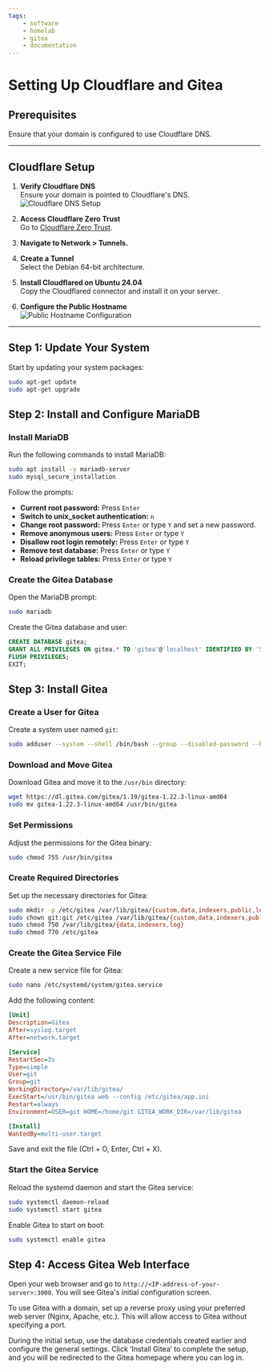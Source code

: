 ```yaml
---
tags:
    - software
    - homelab
    - gitea
    - documentation
---
```

# Setting Up Cloudflare and Gitea

## Prerequisites

Ensure that your domain is configured to use Cloudflare DNS.

---

## Cloudflare Setup

1. **Verify Cloudflare DNS**  
   Ensure your domain is pointed to Cloudflare's DNS.  
   ![Cloudflare DNS Setup](https://github.com/user-attachments/assets/25d76502-6cfe-4c63-8c04-1a287376c9f8)

2. **Access Cloudflare Zero Trust**  
   Go to [Cloudflare Zero Trust](https://one.dash.cloudflare.com).

3. **Navigate to Network > Tunnels.**

4. **Create a Tunnel**  
   Select the Debian 64-bit architecture.

5. **Install Cloudflared on Ubuntu 24.04**  
   Copy the Cloudflared connector and install it on your server.

6. **Configure the Public Hostname**  
   ![Public Hostname Configuration](https://github.com/user-attachments/assets/a1ce0a62-b72d-4d92-99b7-fb2f38f6cda7)

---

## Step 1: Update Your System

Start by updating your system packages:

```bash
sudo apt-get update
sudo apt-get upgrade
```

## Step 2: Install and Configure MariaDB

### Install MariaDB

Run the following commands to install MariaDB:

```bash
sudo apt install -y mariadb-server
sudo mysql_secure_installation
```

Follow the prompts:

- **Current root password:** Press `Enter`
- **Switch to unix_socket authentication:** `n`
- **Change root password:** Press `Enter` or type `Y` and set a new password.
- **Remove anonymous users:** Press `Enter` or type `Y`
- **Disallow root login remotely:** Press `Enter` or type `Y`
- **Remove test database:** Press `Enter` or type `Y`
- **Reload privilege tables:** Press `Enter` or type `Y`

### Create the Gitea Database

Open the MariaDB prompt:

```bash
sudo mariadb
```

Create the Gitea database and user:

```sql
CREATE DATABASE gitea;
GRANT ALL PRIVILEGES ON gitea.* TO 'gitea'@'localhost' IDENTIFIED BY 'Strong-Password';
FLUSH PRIVILEGES;
EXIT;
```

## Step 3: Install Gitea

### Create a User for Gitea

Create a system user named `git`:

```bash
sudo adduser --system --shell /bin/bash --group --disabled-password --home /home/git git
```

### Download and Move Gitea

Download Gitea and move it to the `/usr/bin` directory:

```bash
wget https://dl.gitea.com/gitea/1.19/gitea-1.22.3-linux-amd64
sudo mv gitea-1.22.3-linux-amd64 /usr/bin/gitea
```

### Set Permissions

Adjust the permissions for the Gitea binary:

```bash
sudo chmod 755 /usr/bin/gitea
```

### Create Required Directories

Set up the necessary directories for Gitea:

```bash
sudo mkdir -p /etc/gitea /var/lib/gitea/{custom,data,indexers,public,log}
sudo chown git:git /etc/gitea /var/lib/gitea/{custom,data,indexers,public,log}
sudo chmod 750 /var/lib/gitea/{data,indexers,log}
sudo chmod 770 /etc/gitea
```

### Create the Gitea Service File

Create a new service file for Gitea:

```bash
sudo nano /etc/systemd/system/gitea.service
```

Add the following content:

```ini
[Unit]
Description=Gitea
After=syslog.target
After=network.target

[Service]
RestartSec=3s
Type=simple
User=git
Group=git
WorkingDirectory=/var/lib/gitea/
ExecStart=/usr/bin/gitea web --config /etc/gitea/app.ini
Restart=always
Environment=USER=git HOME=/home/git GITEA_WORK_DIR=/var/lib/gitea

[Install]
WantedBy=multi-user.target
```

Save and exit the file (Ctrl + O, Enter, Ctrl + X).

### Start the Gitea Service

Reload the systemd daemon and start the Gitea service:

```bash
sudo systemctl daemon-reload
sudo systemctl start gitea
```

Enable Gitea to start on boot:

```bash
sudo systemctl enable gitea
```

## Step 4: Access Gitea Web Interface

Open your web browser and go to `http://<IP-address-of-your-server>:3000`. You will see Gitea's initial configuration screen.

To use Gitea with a domain, set up a reverse proxy using your preferred web server (Nginx, Apache, etc.). This will allow access to Gitea without specifying a port.

During the initial setup, use the database credentials created earlier and configure the general settings. Click ‘Install Gitea’ to complete the setup, and you will be redirected to the Gitea homepage where you can log in.
